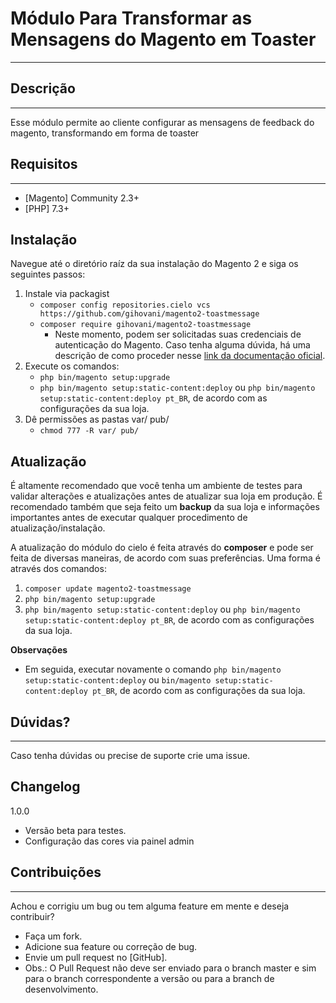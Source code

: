 Módulo Para Transformar as Mensagens do Magento em Toaster
====================================================

---
Descrição
---------
---
Esse módulo permite ao cliente configurar as mensagens de feedback do magento, transformando em forma de toaster


Requisitos
----------
---
 - [Magento] Community 2.3+
 - [PHP] 7.3+


Instalação
-----------
Navegue até o diretório raíz da sua instalação do Magento 2 e siga os seguintes passos:

1. Instale via packagist
   - ```composer config repositories.cielo vcs https://github.com/gihovani/magento2-toastmessage```
   - ```composer require gihovani/magento2-toastmessage```
       - Neste momento, podem ser solicitadas suas credenciais de autenticação do Magento. Caso tenha alguma dúvida, há uma descrição de como proceder nesse [link da documentação oficial](http://devdocs.magento.com/guides/v2.0/install-gde/prereq/connect-auth.html).
2. Execute os comandos:
   - ```php bin/magento setup:upgrade```
   - ```php bin/magento setup:static-content:deploy``` ou ```php bin/magento setup:static-content:deploy pt_BR```, de acordo com as configurações da sua loja.
3. Dê permissões as pastas var/ pub/
   - ```chmod 777 -R var/ pub/```


Atualização
-----------
É altamente recomendado que você tenha um ambiente de testes para validar alterações e atualizações antes de atualizar sua loja em produção. É recomendado também que seja feito um **backup** da sua loja e informações importantes antes de executar qualquer procedimento de atualização/instalação.

A atualização do módulo do cielo é feita através do **composer** e pode ser feita de diversas maneiras, de acordo com suas preferências. Uma forma é através dos comandos:
1. ```composer update magento2-toastmessage```
2. ```php bin/magento setup:upgrade```
3. ```php bin/magento setup:static-content:deploy``` ou ```php bin/magento setup:static-content:deploy pt_BR```, de acordo com as configurações da sua loja.

**Observações**
- Em seguida, executar novamente o comando ```php bin/magento setup:static-content:deploy``` ou ```bin/magento setup:static-content:deploy pt_BR```, de acordo com as configurações da sua loja.


Dúvidas?
----------
---
Caso tenha dúvidas ou precise de suporte crie uma issue.


Changelog
---------
1.0.0
- Versão beta para testes.
- Configuração das cores via painel admin


Contribuições
-------------
---
Achou e corrigiu um bug ou tem alguma feature em mente e deseja contribuir?

* Faça um fork.
* Adicione sua feature ou correção de bug.
* Envie um pull request no [GitHub].
* Obs.: O Pull Request não deve ser enviado para o branch master e sim para o branch correspondente a versão ou para a branch de desenvolvimento.
